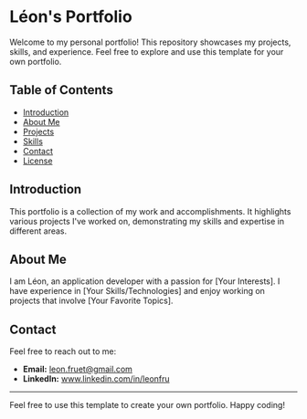 # Léon's Portfolio
Welcome to my personal portfolio!
This repository showcases my projects, skills, and experience.
Feel free to explore and use this template for your own portfolio.

## Table of Contents

- [Introduction](#introduction)
- [About Me](#about-me)
- [Projects](#projects)
- [Skills](#skills)
- [Contact](#contact)
- [License](#license)

## Introduction

This portfolio is a collection of my work and accomplishments.
It highlights various projects I've worked on, demonstrating my skills and expertise in different areas.

## About Me

I am Léon, an application developer with a passion for [Your Interests].
I have experience in [Your Skills/Technologies] and enjoy working on projects that involve [Your Favorite Topics].

## Contact

Feel free to reach out to me:

- **Email:** leon.fruet@gmail.com
- **LinkedIn:** www.linkedin.com/in/leonfru

---

Feel free to use this template to create your own portfolio. Happy coding!
